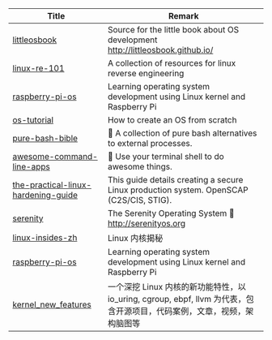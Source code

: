 | Title                             | Remark |
| --------- | ------ |
|[littleosbook](https://github.com/littleosbook/littleosbook)|Source for the little book about OS development http://littleosbook.github.io/|
|[linux-re-101](https://github.com/michalmalik/linux-re-101)|A collection of resources for linux reverse engineering|
|[raspberry-pi-os](https://github.com/s-matyukevich/raspberry-pi-os)|Learning operating system development using Linux kernel and Raspberry Pi|
|[os-tutorial](https://github.com/cfenollosa/os-tutorial)|How to create an OS from scratch|
|[pure-bash-bible](https://github.com/dylanaraps/pure-bash-bible)|📖 A collection of pure bash alternatives to external processes.|
|[awesome-command-line-apps](https://github.com/herrbischoff/awesome-command-line-apps)|🐚 Use your terminal shell to do awesome things.|
|[the-practical-linux-hardening-guide](https://github.com/trimstray/the-practical-linux-hardening-guide)|This guide details creating a secure Linux production system. OpenSCAP (C2S/CIS, STIG).|
|[serenity](https://github.com/SerenityOS/serenity)|The Serenity Operating System 🐞 http://serenityos.org|
|[linux-insides-zh](https://github.com/MintCN/linux-insides-zh)|Linux 内核揭秘|
|[raspberry-pi-os](https://github.com/s-matyukevich/raspberry-pi-os)|Learning operating system development using Linux kernel and Raspberry Pi|
|[kernel_new_features](https://github.com/0voice/kernel_new_features)|一个深挖 Linux 内核的新功能特性，以 io_uring, cgroup, ebpf, llvm 为代表，包含开源项目，代码案例，文章，视频，架构脑图等|
